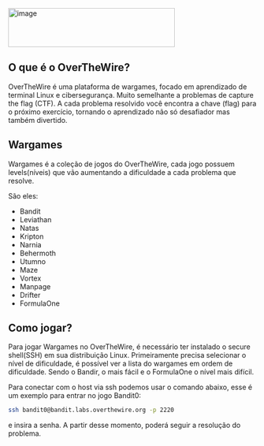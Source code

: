 <img width="338" height="79" alt="image" src="https://github.com/user-attachments/assets/827881e9-0492-4dea-abd7-8a3991dc0a82" />

## O que é o OverTheWire?

OverTheWire é uma plataforma de wargames, focado em aprendizado de terminal Linux e cibersegurança. Muito semelhante a problemas de capture the flag (CTF). A cada problema resolvido você encontra a chave (flag) para o próximo exercício, tornando o aprendizado não só desafiador mas também divertido.

## Wargames

Wargames é a coleção de jogos do OverTheWire, cada jogo possuem levels(níveis) que vão aumentando a dificuldade a cada problema que resolve.

São eles:

- Bandit
- Leviathan
- Natas
- Kripton
- Narnia
- Behermoth
- Utumno
- Maze
- Vortex 
- Manpage 
- Drifter
- FormulaOne

## Como jogar?

Para jogar Wargames no OverTheWire, é necessário ter instalado o secure shell(SSH) em sua distribuição Linux. Primeiramente precisa selecionar o nível de dificuldade, é possível ver a lista do wargames em ordem de dificuldade. Sendo o Bandir, o mais fácil e o FormulaOne o nível mais difícil.

Para conectar com o host via ssh podemos usar o comando abaixo, esse é um exemplo para entrar no jogo Bandit0:

```bash
ssh bandit0@bandit.labs.overthewire.org -p 2220
```
e insira a senha. A partir desse momento, poderá seguir a resolução do problema.
